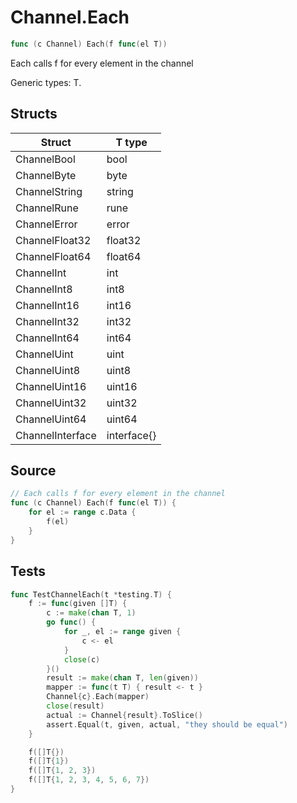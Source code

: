 # Channel.Each

```go
func (c Channel) Each(f func(el T))
```

Each calls f for every element in the channel

Generic types: T.

## Structs

| Struct | T type |
| ------ | ------ |
| ChannelBool | bool |
| ChannelByte | byte |
| ChannelString | string |
| ChannelRune | rune |
| ChannelError | error |
| ChannelFloat32 | float32 |
| ChannelFloat64 | float64 |
| ChannelInt | int |
| ChannelInt8 | int8 |
| ChannelInt16 | int16 |
| ChannelInt32 | int32 |
| ChannelInt64 | int64 |
| ChannelUint | uint |
| ChannelUint8 | uint8 |
| ChannelUint16 | uint16 |
| ChannelUint32 | uint32 |
| ChannelUint64 | uint64 |
| ChannelInterface | interface{} |

## Source

```go
// Each calls f for every element in the channel
func (c Channel) Each(f func(el T)) {
	for el := range c.Data {
		f(el)
	}
}
```

## Tests

```go
func TestChannelEach(t *testing.T) {
	f := func(given []T) {
		c := make(chan T, 1)
		go func() {
			for _, el := range given {
				c <- el
			}
			close(c)
		}()
		result := make(chan T, len(given))
		mapper := func(t T) { result <- t }
		Channel{c}.Each(mapper)
		close(result)
		actual := Channel{result}.ToSlice()
		assert.Equal(t, given, actual, "they should be equal")
	}

	f([]T{})
	f([]T{1})
	f([]T{1, 2, 3})
	f([]T{1, 2, 3, 4, 5, 6, 7})
}
```
